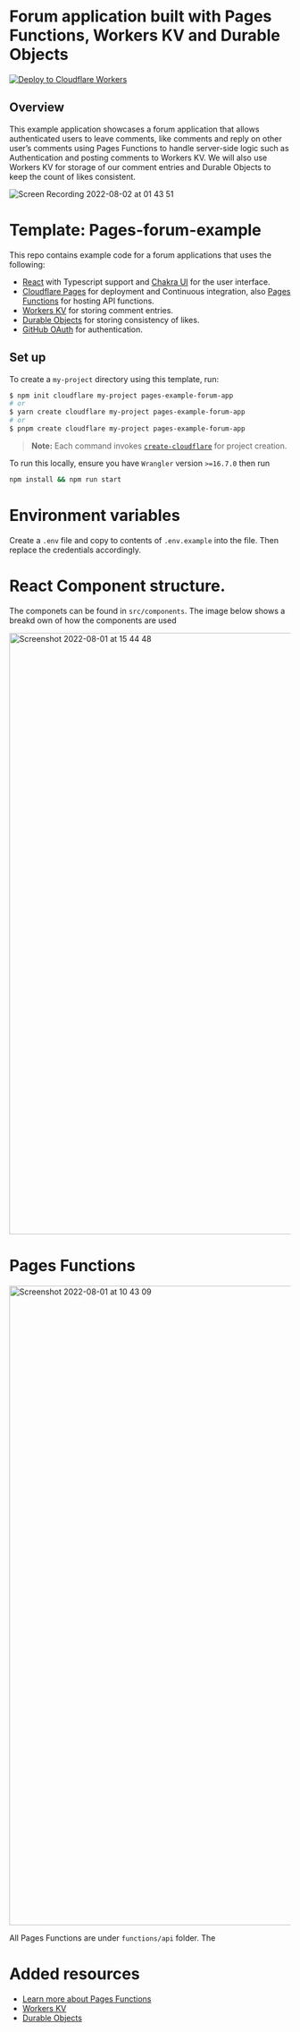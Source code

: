 # Forum application built with Pages Functions, Workers KV and Durable Objects

[![Deploy to Cloudflare Workers](https://deploy.workers.cloudflare.com/button)](https://github.com/PencilNavigator/workers-forum)

## Overview

This example application showcases a forum application that allows authenticated users to leave comments, like comments and reply on other user’s comments using Pages Functions to handle server-side logic such as Authentication and posting comments to Workers KV. We will also use Workers KV for storage of our comment entries and Durable Objects to keep the count of likes consistent.

![Screen Recording 2022-08-02 at 01 43 51](https://user-images.githubusercontent.com/35943047/182391704-ef720814-8c05-45d1-9e30-ade7e9ce6e74.gif)

# Template: Pages-forum-example

This repo contains example code for a forum applications that uses the following:

- [React](https://create-react-app.dev/) with Typescript support and [Chakra UI](https://chakra-ui.com/) for the user interface.
- [Cloudflare Pages](https://developers.cloudflare.com/pages/platform/functions/) for deployment and Continuous integration, also [Pages Functions](https://developers.cloudflare.com/pages/platform/functions/) for hosting API functions.
- [Workers KV](https://developers.cloudflare.com/workers/runtime-apis/kv/) for storing comment entries.
- [Durable Objects](https://developers.cloudflare.com/workers/runtime-apis/durable-objects/) for storing consistency of likes.
- [GitHub OAuth](https://docs.github.com/en/developers/apps/building-oauth-apps/creating-an-oauth-app) for authentication.

## Set up

To create a `my-project` directory using this template, run:

```sh
$ npm init cloudflare my-project pages-example-forum-app
# or
$ yarn create cloudflare my-project pages-example-forum-app
# or
$ pnpm create cloudflare my-project pages-example-forum-app
```

> **Note:** Each command invokes [`create-cloudflare`](https://www.npmjs.com/package/create-cloudflare) for project creation.

To run this locally, ensure you have `Wrangler` version `>=16.7.0` then run

```sh
npm install && npm run start
```

# Environment variables

Create a `.env` file and copy to contents of `.env.example` into the file. Then replace the credentials accordingly.

# React Component structure.

The componets can be found in `src/components`. The image below shows a breakd
own of how the components are used

<img width="1075" alt="Screenshot 2022-08-01 at 15 44 48" src="https://user-images.githubusercontent.com/35943047/182390650-a68cb25a-b8dc-48e5-ad4f-7c2bb4787849.png">

# Pages Functions

<img width="1143" alt="Screenshot 2022-08-01 at 10 43 09" src="https://user-images.githubusercontent.com/35943047/182391478-c0467eb2-21d2-4b00-9984-9fca389648e7.png">

All Pages Functions are under `functions/api` folder. The

# Added resources

- [Learn more about Pages Functions](https://developers.cloudflare.com/pages/platform/functions/)
- [Workers KV](https://developers.cloudflare.com/workers/learning/how-kv-works/)
- [Durable Objects](https://developers.cloudflare.com/workers/learning/using-durable-objects/)
